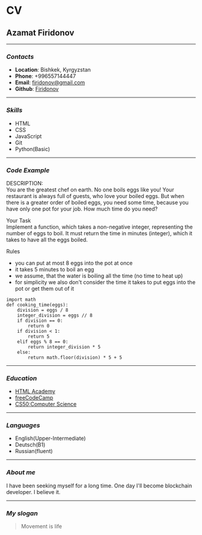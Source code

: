 CV
==

Azamat Firidonov
----------------  
<hr>

### _Contacts_ ###  

   * **Location**: Bishkek, Kyrgyzstan
   * **Phone**: +996557144447
   * **Email**: firidonov@gmail.com
   * **Github**: [Firidonov](https://github.com/Firidonov) 

<hr>

### _Skills_ ###
   - HTML 
   - CSS
   - JavaScript
   - Git
   - Python(Basic)

<hr>

### _Code Example_ ###

DESCRIPTION:<br>
You are the greatest chef on earth. No one boils eggs like you! Your restaurant is always full of guests, who love your boiled eggs. But when there is a greater order of boiled eggs, you need some time, because you have only one pot for your job. How much time do you need?

Your Task<br>
Implement a function, which takes a non-negative integer, representing the number of eggs to boil. It must return the time in minutes (integer), which it takes to have all the eggs boiled.

Rules<br>
   - you can put at most 8 eggs into the pot at once
   - it takes 5 minutes to boil an egg
   - we assume, that the water is boiling all the time (no time to heat up)
   - for simplicity we also don't consider the time it takes to put eggs into the pot or get them out of it

```
import math
def cooking_time(eggs):
    division = eggs / 8
    integer_division = eggs // 8
    if division == 0:
        return 0
    if division < 1:
        return 5
    elif eggs % 8 == 0:
        return integer_division * 5
    else:
        return math.floor(division) * 5 + 5
```
<hr>

### _Education_ ###
   - [HTML Academy](https://htmlacademy.ru/?utm_source=google&utm_medium=cpc&utm_campaign=all_brand&keyword=htmlacademy&gclid=Cj0KCQiAkMGcBhCSARIsAIW6d0CvXlHUbjud4p3N-Bu7waJOIUcyUJ1YkRTV-8aY77BIel6MZ7XTakcaAo1lEALw_wcB)
   - [freeCodeCamp](https://www.freecodecamp.org/)
   - [CS50:Computer Science](https://www.edx.org/course/introduction-computer-science-harvardx-cs50x?index=product_value_experiment_a&queryID=2f3261f604857beda33bf1aacac80b64&position=1&linked_from=autocomplete&c=autocomplete)

<hr>

### _Languages_ ###
   - English(Upper-Intermediate)
   - Deutsch(B1)
   - Russian(fluent)

<hr>

### _About me_ ###
I have been seeking myself for a long time. One day I'll become blockchain developer. I believe it.

<hr>

### _My slogan_ ###
> Movement is life




